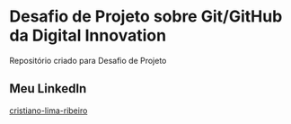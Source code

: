 # Desafio de Projeto sobre Git/GitHub da Digital Innovation 

Repositório criado para Desafio de Projeto 

## Meu LinkedIn 

[cristiano-lima-ribeiro](https://https://www.linkedin.com/in/cristiano-lima-ribeiro/)

